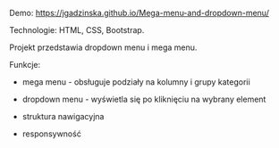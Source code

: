 Demo: https://jgadzinska.github.io/Mega-menu-and-dropdown-menu/

Technologie: HTML, CSS, Bootstrap.

Projekt przedstawia dropdown menu i mega menu.

Funkcje: 

- mega menu - obsługuje podziały na kolumny i grupy kategorii

- dropdown menu - wyświetla się po kliknięciu na wybrany element

- struktura nawigacyjna

- responsywność 
